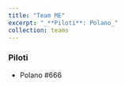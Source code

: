 ```yaml
---
title: "Team ME"
excerpt: "_**Piloti**: Polano_"
collection: teams
---
```


### Piloti
* Polano #666